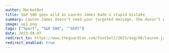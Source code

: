 ```yaml
---
author: MarketBot
title: S&P 500 goes wild as Lauren James made a stupid mistake
summary: Lauren James doesn’t need your targeted message. She doesn’t need your snide Instagram comment, Twitter bullying or below-the-line condemnation. No one will be able to beat up James more than she will be doing to herself, so why pile on? Maybe this article shouldn’t exist either; perhaps picking over the bones of the incident feels unnecessary. Punishment will be dealt – shouldn’t we just move on? Maybe. Except there are broader points to be made about what level of criticism is appropriate in the women’s game, and the men’s game for that matter, and where the line lies between analysis, abuse and bullying.
image: up1.png
tags: ["Sport", "S&P 500", "^GSPC"]
date: 2023-08-07
redirect_to: https://www.theguardian.com/football/2023/aug/08/lauren-james-made-a-stupid-mistake-but-we-need-to-have-more-compassion-moving-the-goalposts-england-womens-world-cup
redirect_enabled: true
---
```

